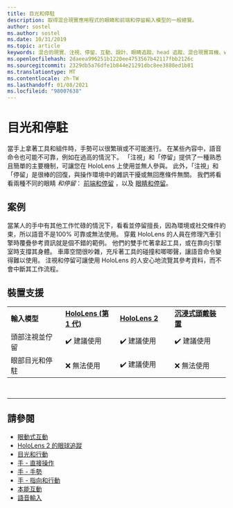 ```yaml
---
title: 目光和停駐
description: 取得混合現實應用程式的眼睛和前端和停留輸入模型的一般總覽。
author: sostel
ms.author: sostel
ms.date: 10/31/2019
ms.topic: article
keywords: 混合的現實、注視、停留、互動、設計、眼睛追蹤、head 追蹤、混合現實耳機、windows mixed Reality 耳機、虛擬實境耳機、HoloLens、MRTK、混合現實工具組
ms.openlocfilehash: 2daeea996251b1220ee4753567b42117fbb2126c
ms.sourcegitcommit: 2329db5a76dfe1b844e21291dbc8ee3888ed1b81
ms.translationtype: MT
ms.contentlocale: zh-TW
ms.lasthandoff: 01/08/2021
ms.locfileid: "98007638"
---
```

# <a name="gaze-and-dwell"></a>目光和停駐

當手上拿著工具和組件時，手勢可以很繁瑣或不可能進行。
在某些內容中，語音命令也可能不可靠，例如在過高的情況下。
「注視」和「停留」提供了一種熟悉且簡單的主要機制，可讓您在 HoloLens 上使用並無人參與。
此外，「注視」和「停留」是很棒的回復，與操作環境中的雜訊干擾或無回應條件無關。
我們將看看兩種不同的眼睛 _和停留_： [前端和停留](gaze-and-dwell-head.md) ，以及 [眼睛和停留](gaze-and-dwell-eyes.md)。

## <a name="scenarios"></a>案例

當某人的手中有其他工作忙碌的情況下，看看並停留擅長，因為環境或社交條件約束，所以語音不是100% 可靠或無法使用。
穿戴 HoloLens 的人員在修理汽車引擎時覆疊參考資訊就是個不錯的範例。
他們的雙手忙著拿起工具，或在靠向引擎室時支撐其身體。
車庫空間很吵雜，充斥著工具的碰撞和唧唧聲，讓語音命令變得難以使用。
注視和停留可讓使用 HoloLens 的人安心地流覽其參考資料，而不會中斷其工作流程。

## <a name="device-support"></a>裝置支援

<table>
    <colgroup>
    <col width="25%" />
    <col width="25%" />
    <col width="25%" />
    <col width="25%" />
    </colgroup>
    <tr>
        <td><strong>輸入模型</strong></td>
        <td><a href="../hololens-hardware-details.md"><strong>HoloLens (第 1 代)</strong></a></td>
        <td><a href="https://docs.microsoft.com/hololens/hololens2-hardware"><strong>HoloLens 2</strong></td>
        <td><a href="../discover/immersive-headset-hardware-details.md"><strong>沉浸式頭戴裝置</strong></a></td>
    </tr>
     <tr>
        <td>頭部注視並佇留</td>
        <td>✔️ 建議使用</td>
        <td>✔️ 建議使用</td>
        <td>✔️ 建議使用</td>
    </tr>
     <tr>
        <td>眼部目光和停駐</td>
        <td>❌ 無法使用</td>
        <td>✔️ 建議使用</td>
        <td>❌ 無法使用</td>
    </tr>
</table>


<br>

---

 ## <a name="see-also"></a>請參閱

* [眼動式互動](eye-gaze-interaction.md)
* [HoloLens 2 的眼球追蹤](eye-tracking.md)
* [目光和行動](gaze-and-commit.md)
* [手 - 直接操作](direct-manipulation.md)
* [手 - 手勢](gaze-and-commit.md#composite-gestures)
* [手 - 指向和行動](point-and-commit.md)
* [本能互動](interaction-fundamentals.md)
* [語音輸入](voice-input.md)
